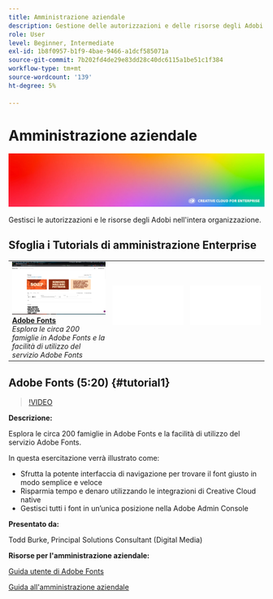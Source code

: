 ```yaml
---
title: Amministrazione aziendale
description: Gestione delle autorizzazioni e delle risorse degli Adobi nell’intera organizzazione
role: User
level: Beginner, Intermediate
exl-id: 1b8f0957-b1f9-4bae-9466-a1dcf585071a
source-git-commit: 7b202fd4de29e83dd28c40dc6115a1be51c1f384
workflow-type: tm+mt
source-wordcount: '139'
ht-degree: 5%

---
```


# Amministrazione aziendale

![Tutorial Hero Image](../assets/hero_cce.jpg)

Gestisci le autorizzazioni e le risorse degli Adobi nell&#39;intera organizzazione.

## Sfoglia i Tutorials di amministrazione Enterprise

<table style="table-layout:fixed">
<tr>
 <td>
   <a href="enterprise.md#tutorial1">
      <img alt="Adobe Fonts" src="../assets/fonts_burke_thumbnail.jpg" />
   </a>
    <div>
   <a href="enterprise.md#tutorial1"><strong>Adobe Fonts</strong></a>
    </div>
    <em>Esplora le circa 200 famiglie in Adobe Fonts e la facilità di utilizzo del servizio Adobe Fonts</em>
    <br>
  </td>
  <td>
    <img alt="Spaziatore" src="../assets/Whitespacer.png" />
    <div>
    <br>
  </td>
  <td>
    <img alt="Spaziatore" src="../assets/Whitespacer.png" />
    <div>
    <br>
  </td>
</tr>
</table>

## Adobe Fonts (5:20) {#tutorial1}

>[!VIDEO](https://video.tv.adobe.com/v/328226?hidetitle=true)

**Descrizione:**

Esplora le circa 200 famiglie in Adobe Fonts e la facilità di utilizzo del servizio Adobe Fonts.

In questa esercitazione verrà illustrato come:
* Sfrutta la potente interfaccia di navigazione per trovare il font giusto in modo semplice e veloce
* Risparmia tempo e denaro utilizzando le integrazioni di Creative Cloud native
* Gestisci tutti i font in un’unica posizione nella Adobe Admin Console

**Presentato da:**

Todd Burke, Principal Solutions Consultant (Digital Media)

**Risorse per l&#39;amministrazione aziendale:**

[Guida utente di Adobe Fonts](https://helpx.adobe.com/fonts/user-guide.html)

[Guida all&#39;amministrazione aziendale](https://helpx.adobe.com/enterprise/admin-guide.html)
